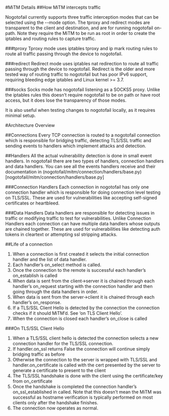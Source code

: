 #MiTM Details
##How MiTM intercepts traffic

Nogotofail currently supports three traffic interception modes that can be
selected using the --mode option. The tproxy and redirect modes are
transparent to the client and destination, and are for running nogotofail on-path.
Note they require the MiTM to be run as root in order to create the iptables
and routing rules to capture traffic.

###tproxy
Tproxy mode uses iptables tproxy and ip mark routing rules to route all traffic
passing through the device to nogotofail.

###redirect
Redirect mode uses iptables nat redirection to route all traffic passing
through the device to nogotofail. Redirect is the older and more tested way of
routing traffic to nogotofail but has poor IPv6 support, requiring bleeding
edge iptables and Linux kernel >= 3.7.

###socks
Socks mode has nogotofail listening as a SOCKS5 proxy. Unlike the iptables
rules this doesn’t require nogotofail to be on path or have root access, but it
does lose the transparency of those modes.

It is also useful when testing changes to nogotofail locally, as it requires minimal setup.

#Architecture Overview

##Connections
Every TCP connection is routed to a nogotofail connection which is responsible
for bridging traffic, detecting TLS/SSL traffic and sending events to handlers
which implement attacks and detection.

##Handlers
All the actual vulnerability detection is done in small event handlers. In
nogotofail there are two types of handlers, connection handlers and data
handlers. You can see all the events handlers receive and their documentation in
(nogotofail/mitm/connection/handlers/base.py)[nogotofail/mitm/connection/handlers/base.py]

###Connection Handlers
Each connection in nogotofail has only one connection handler which is
responsible for doing connection level testing on TLS/SSL. These are used for
vulnerabilities like accepting self-signed certificates or heartbleed.

###Data Handlers
Data handlers are responsible for detecting issues in traffic or modifying
traffic to test for vulnerabilities. Unlike Connection Handlers each connection
can have multiple data handlers whose outputs are chained together. These are
used for vulnerabilities like detecting auth tokens in cleartext or attempting
ssl stripping attacks.

##Life of a connection
1. When a connection is first created it selects the initial connection handler and the list of data handler.
2. Each handler’s on_select method is called.
3. Once the connection to the remote is successful each handler’s on_establish is called
4. When data is sent from the client->server it is chained through each handler’s on_request starting with the connection handler and then going through the data handlers in order.
5. When data is sent from the server->client it is chained through each handler’s on_response.
6. If a TLS/SSL Client Hello is detected by the connection the connection checks if it should MiTM’d. See ‘on TLS Client Hello’.
7. When the connection is closed each handler’s on_close is called

###On TLS/SSL Client Hello
1. When a TLS/SSL client hello is detected the connection selects a new connection handler for the TLS/SSL connection.
2. If handler.on_ssl returns False the connection will continue simply bridging traffic as before
3. Otherwise the connection to the server is wrapped with TLS/SSL and handler.on_certificate is called with the cert presented by the server to generate a certificate to present to the client
4. The TLS/SSL handshake is done with the client using the certificate/key from on_certificate
5. Once the handshake is completed the connection handler’s on_ssl_established in called. Note that this doesn’t mean the MiTM was successful as hostname verification is typically performed on most clients only after the handshake finishes.
6. The connection now operates as normal.
